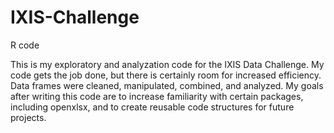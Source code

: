 # IXIS-Challenge
R code

This is my exploratory and analyzation code for the IXIS Data Challenge. My code gets the job done, but there is certainly room for increased efficiency. Data frames were cleaned, manipulated, combined, and analyzed. My goals after writing this code are to increase familiarity with certain packages, including openxlsx, and to create reusable code structures for future projects.

